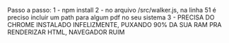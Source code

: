 Passo a passo:
    1 - npm install
    2 - no arquivo /src/walker.js, na linha 51 é preciso incluir um path para algum pdf no seu sistema
    3 - PRECISA DO CHROME INSTALADO INFELIZMENTE, PUXANDO 90% DA SUA RAM PRA RENDERIZAR HTML, NAVEGADOR RUIM
